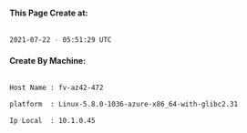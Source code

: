 
   
#### This Page Create at:

```bash

2021-07-22 - 05:51:29 UTC

```

#### Create By Machine:

```bash

Host Name : fv-az42-472

platform  : Linux-5.8.0-1036-azure-x86_64-with-glibc2.31

Ip Local  : 10.1.0.45

```

